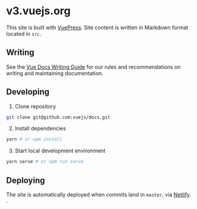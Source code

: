 # v3.vuejs.org

This site is built with [VuePress](https://vuepress.vuejs.org/). Site content is written in Markdown format located in `src`.

## Writing

See the [Vue Docs Writing Guide](https://v3.vuejs.org/guide/writing-guide.html) for our rules and recommendations on writing and maintaining documentation.

## Developing

1. Clone repository

```bash
git clone git@github.com:vuejs/docs.git
```

2. Install dependencies

```bash
yarn # or npm install
```

3. Start local development environment

```bash
yarn serve # or npm run serve
```

## Deploying

The site is automatically deployed when commits land in `master`, via [Netlify](https://www.netlify.com/).
.
